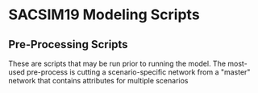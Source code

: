 # SACSIM19 Modeling Scripts

## Pre-Processing Scripts
These are scripts that may be run prior to running the model. The most-used pre-process is cutting a scenario-specific network from a "master" network that contains attributes for multiple scenarios


